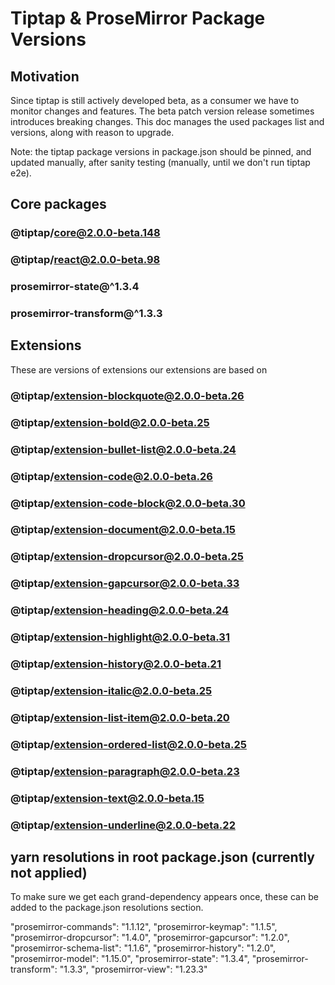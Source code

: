 # Tiptap & ProseMirror Package Versions

## Motivation

Since tiptap is still actively developed beta, as a consumer we have to monitor changes and features. The beta patch version release sometimes introduces breaking changes. This doc manages the used packages list and versions, along with reason to upgrade.

Note: the tiptap package versions in package.json should be pinned, and updated manually, after sanity testing (manually, until we don't run tiptap e2e).

## Core packages

### @tiptap/core@2.0.0-beta.148

### @tiptap/react@2.0.0-beta.98

### prosemirror-state@^1.3.4

### prosemirror-transform@^1.3.3

## Extensions

These are versions of extensions our extensions are based on

### @tiptap/extension-blockquote@2.0.0-beta.26

### @tiptap/extension-bold@2.0.0-beta.25

### @tiptap/extension-bullet-list@2.0.0-beta.24

### @tiptap/extension-code@2.0.0-beta.26

### @tiptap/extension-code-block@2.0.0-beta.30

### @tiptap/extension-document@2.0.0-beta.15

### @tiptap/extension-dropcursor@2.0.0-beta.25

### @tiptap/extension-gapcursor@2.0.0-beta.33

### @tiptap/extension-heading@2.0.0-beta.24

### @tiptap/extension-highlight@2.0.0-beta.31

### @tiptap/extension-history@2.0.0-beta.21

### @tiptap/extension-italic@2.0.0-beta.25

### @tiptap/extension-list-item@2.0.0-beta.20

### @tiptap/extension-ordered-list@2.0.0-beta.25

### @tiptap/extension-paragraph@2.0.0-beta.23

### @tiptap/extension-text@2.0.0-beta.15

### @tiptap/extension-underline@2.0.0-beta.22

## yarn resolutions in root package.json (currently not applied)

To make sure we get each grand-dependency appears once, these can be added to the package.json resolutions section.

"prosemirror-commands": "1.1.12",
"prosemirror-keymap": "1.1.5",
"prosemirror-dropcursor": "1.4.0",
"prosemirror-gapcursor": "1.2.0",
"prosemirror-schema-list": "1.1.6",
"prosemirror-history": "1.2.0",
"prosemirror-model": "1.15.0",
"prosemirror-state": "1.3.4",
"prosemirror-transform": "1.3.3",
"prosemirror-view": "1.23.3"
